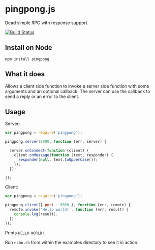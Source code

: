 # pingpong.js

Dead simple RPC with response support.

[![Build Status](https://secure.travis-ci.org/mantoni/pingpong.js.png?branch=master)](http://travis-ci.org/mantoni/pingpong.js)

## Install on Node

```
npm install pingpong
```

## What it does

Allows a client side function to invoke a server side function with some
arguments and an optional callback. The server can use the callback to send
a reply or an error to the client.

## Usage

Server:

```js
var pingpong = require('pingpong');

pingpong.server(8000, function (err, server) {

  server.onConnect(function (client) {
    client.onMessage(function (text, responder) {
      responder(null, text.toUpperCase());
    });
  });

});
```

Client:

```js
var pingpong = require('pingpong');

pingpong.client({ port : 8000 }, function (err, remote) {
  remote.invoke('Hello world!', function (err, result) {
    console.log(result);
  });
});
```

Prints `HELLO WORLD!`.

Run `echo.sh` from within the examples directory to see it in action.
